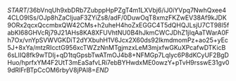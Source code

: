 $START$/36bVnqUh9xbDRb7ZubppHpPZgT4m1LXVbj6/iJ0iYVpq7NwhQxee44CLO9lSs/OJp8hZaCIjuaF3ZYiZs8/adF/0DuwOqT8xmzFKZwEV38Af9kJDK9ORx2qcxQccmbxQW42CMs+h2uheH4hoZxEGGC4T5dQHQJLsjU7CT98l5fabKI68GHVcRj79J21AHs8KA8XFUVhtNU0B4hJkmCWCJDhZ1jIqAaTWarA0Fh7Ox/vnYpSVWVGKDiT2dYXbuhH1V6Jcx2X60ds92IkmdmomPz+ao25+yEc5J+8xYa/mtzRIcctG956xcTWZzNnMTgjmzxLeM3mjxfwGKuXPcafwDTKicB6sLIIQ8fk9wTDIj+qD1tqGpsbTwATmOJ4b8+NFMGp7Lqlyc6P8dKCyUF2BgDHuo/hprfxYM4F2UtT3mEaSafvLRi7ebBYHwdxME0owzY+pTvH9rsswE31gv09dRlFrBTpCcOM6rbyV8jPAl8=$END$